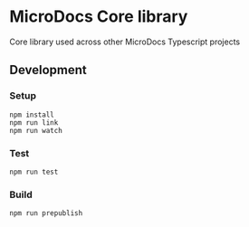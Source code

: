 # MicroDocs Core library
Core library used across other MicroDocs Typescript projects

## Development
### Setup
```
npm install
npm run link
npm run watch
```
### Test
```
npm run test
```
### Build
```
npm run prepublish
```